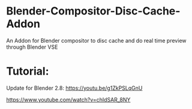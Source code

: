# Blender-Compositor-Disc-Cache-Addon
An Addon for Blender compositor to disc cache and do real time preview through Blender VSE

# Tutorial: 
Update for Blender 2.8: https://youtu.be/g1ZkPSLqGnU

https://www.youtube.com/watch?v=chIdSAR_8NY
